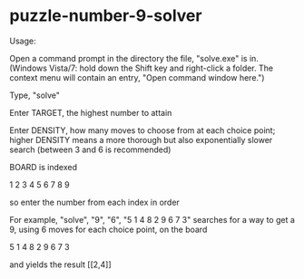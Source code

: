 # puzzle-number-9-solver

Usage:

Open a command prompt in the directory the file, "solve.exe" is in. (Windows Vista/7: hold down the Shift key and right-click a folder. The context menu will contain an entry, "Open command window here.")

Type, "solve"

Enter TARGET, the highest number to attain

Enter DENSITY, how many moves to choose from at each choice point; higher DENSITY means a more thorough but also
exponentially slower search (between 3 and 6 is recommended)

BOARD is indexed

1 2 3
4 5 6
7 8 9

so enter the number from each index in order

For example, "solve", "9", "6", "5 1 4 8 2 9 6 7 3" 
searches for a way to get a 9,
using 6 moves for each choice point,
on the board

5 1 4
8 2 9
6 7 3

and yields the result [[2,4]]
